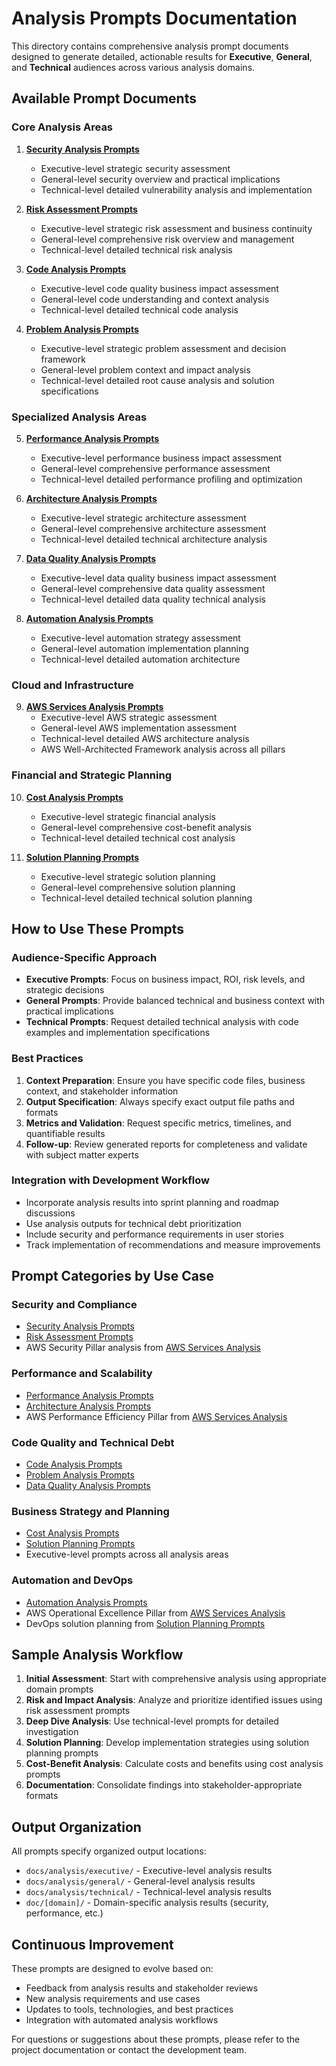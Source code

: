 # Analysis Prompts Documentation

This directory contains comprehensive analysis prompt documents designed to generate detailed, actionable results for **Executive**, **General**, and **Technical** audiences across various analysis domains.

## Available Prompt Documents

### Core Analysis Areas

1. **[Security Analysis Prompts](./security-analysis-prompt.md)**
   - Executive-level strategic security assessment
   - General-level security overview and practical implications
   - Technical-level detailed vulnerability analysis and implementation

2. **[Risk Assessment Prompts](./risk-assessment-prompt.md)**
   - Executive-level strategic risk assessment and business continuity
   - General-level comprehensive risk overview and management
   - Technical-level detailed technical risk analysis

3. **[Code Analysis Prompts](./code-analysis-prompt.md)**
   - Executive-level code quality business impact assessment
   - General-level code understanding and context analysis
   - Technical-level detailed technical code analysis

4. **[Problem Analysis Prompts](./problem-analysis-prompt.md)**
   - Executive-level strategic problem assessment and decision framework
   - General-level problem context and impact analysis
   - Technical-level detailed root cause analysis and solution specifications

### Specialized Analysis Areas

5. **[Performance Analysis Prompts](./performance-analysis-prompt.md)**
   - Executive-level performance business impact assessment
   - General-level comprehensive performance assessment
   - Technical-level detailed performance profiling and optimization

6. **[Architecture Analysis Prompts](./architecture-analysis-prompt.md)**
   - Executive-level strategic architecture assessment
   - General-level comprehensive architecture assessment
   - Technical-level detailed technical architecture analysis

7. **[Data Quality Analysis Prompts](./data-quality-analysis-prompt.md)**
   - Executive-level data quality business impact assessment
   - General-level comprehensive data quality assessment
   - Technical-level detailed data quality technical analysis

8. **[Automation Analysis Prompts](./automation-analysis-prompt.md)**
   - Executive-level automation strategy assessment
   - General-level automation implementation planning
   - Technical-level detailed automation architecture

### Cloud and Infrastructure

9. **[AWS Services Analysis Prompts](./aws-services-analysis-prompt.md)**
   - Executive-level AWS strategic assessment
   - General-level AWS implementation assessment
   - Technical-level detailed AWS architecture analysis
   - AWS Well-Architected Framework analysis across all pillars

### Financial and Strategic Planning

10. **[Cost Analysis Prompts](./cost-analysis-prompt.md)**
    - Executive-level strategic financial analysis
    - General-level comprehensive cost-benefit analysis
    - Technical-level detailed technical cost analysis

11. **[Solution Planning Prompts](./solution-planning-prompt.md)**
    - Executive-level strategic solution planning
    - General-level comprehensive solution planning
    - Technical-level detailed technical solution planning

## How to Use These Prompts

### Audience-Specific Approach

- **Executive Prompts**: Focus on business impact, ROI, risk levels, and strategic decisions
- **General Prompts**: Provide balanced technical and business context with practical implications
- **Technical Prompts**: Request detailed technical analysis with code examples and implementation specifications

### Best Practices

1. **Context Preparation**: Ensure you have specific code files, business context, and stakeholder information
2. **Output Specification**: Always specify exact output file paths and formats
3. **Metrics and Validation**: Request specific metrics, timelines, and quantifiable results
4. **Follow-up**: Review generated reports for completeness and validate with subject matter experts

### Integration with Development Workflow

- Incorporate analysis results into sprint planning and roadmap discussions
- Use analysis outputs for technical debt prioritization
- Include security and performance requirements in user stories
- Track implementation of recommendations and measure improvements

## Prompt Categories by Use Case

### Security and Compliance
- [Security Analysis Prompts](./security-analysis-prompt.md)
- [Risk Assessment Prompts](./risk-assessment-prompt.md)
- AWS Security Pillar analysis from [AWS Services Analysis](./aws-services-analysis-prompt.md)

### Performance and Scalability
- [Performance Analysis Prompts](./performance-analysis-prompt.md)
- [Architecture Analysis Prompts](./architecture-analysis-prompt.md)
- AWS Performance Efficiency Pillar from [AWS Services Analysis](./aws-services-analysis-prompt.md)

### Code Quality and Technical Debt
- [Code Analysis Prompts](./code-analysis-prompt.md)
- [Problem Analysis Prompts](./problem-analysis-prompt.md)
- [Data Quality Analysis Prompts](./data-quality-analysis-prompt.md)

### Business Strategy and Planning
- [Cost Analysis Prompts](./cost-analysis-prompt.md)
- [Solution Planning Prompts](./solution-planning-prompt.md)
- Executive-level prompts across all analysis areas

### Automation and DevOps
- [Automation Analysis Prompts](./automation-analysis-prompt.md)
- AWS Operational Excellence Pillar from [AWS Services Analysis](./aws-services-analysis-prompt.md)
- DevOps solution planning from [Solution Planning Prompts](./solution-planning-prompt.md)

## Sample Analysis Workflow

1. **Initial Assessment**: Start with comprehensive analysis using appropriate domain prompts
2. **Risk and Impact Analysis**: Analyze and prioritize identified issues using risk assessment prompts
3. **Deep Dive Analysis**: Use technical-level prompts for detailed investigation
4. **Solution Planning**: Develop implementation strategies using solution planning prompts
5. **Cost-Benefit Analysis**: Calculate costs and benefits using cost analysis prompts
6. **Documentation**: Consolidate findings into stakeholder-appropriate formats

## Output Organization

All prompts specify organized output locations:
- `docs/analysis/executive/` - Executive-level analysis results
- `docs/analysis/general/` - General-level analysis results  
- `docs/analysis/technical/` - Technical-level analysis results
- `doc/[domain]/` - Domain-specific analysis results (security, performance, etc.)

## Continuous Improvement

These prompts are designed to evolve based on:
- Feedback from analysis results and stakeholder reviews
- New analysis requirements and use cases
- Updates to tools, technologies, and best practices
- Integration with automated analysis workflows

For questions or suggestions about these prompts, please refer to the project documentation or contact the development team.
